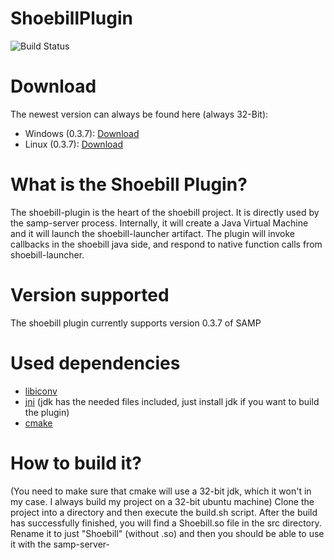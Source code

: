 # ShoebillPlugin

![Build Status](http://ci.gtaun.net/buildStatus/icon?job=ShoebillPlugin)

# Download

The newest version can always be found here (always 32-Bit):
- Windows (0.3.7): [Download](http://catboy5.bplaced.net/updater/binaries/Shoebill.dll)
- Linux (0.3.7): [Download](http://catboy5.bplaced.net/updater/binaries/Shoebill)

# What is the Shoebill Plugin?

The shoebill-plugin is the heart of the shoebill project. It is directly used by the samp-server process. Internally,
it will create a Java Virtual Machine and it will launch the shoebill-launcher artifact. The plugin will invoke
callbacks in the shoebill java side, and respond to native function calls from shoebill-launcher.

# Version supported

The shoebill plugin currently supports version 0.3.7 of SAMP

# Used dependencies

- [libiconv](https://www.gnu.org/software/libiconv/)
- [jni](http://en.wikipedia.org/wiki/Java_Native_Interface) (jdk has the needed files included, just install jdk if you want to build the plugin)
- [cmake](http://cmake.org)

# How to build it?
(You need to make sure that cmake will use a 32-bit jdk, which it won't in my case. I always build my project on a 32-bit ubuntu machine)
Clone the project into a directory and then execute the build.sh script.
After the build has successfully finished, you will find a Shoebill.so file in the src directory. Rename it to just "Shoebill" (without .so)
and then you should be able to use it with the samp-server-
